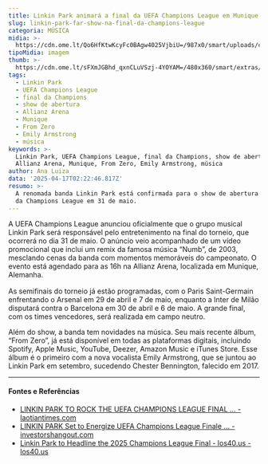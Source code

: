 ```yaml
---
title: Linkin Park animará a final da UEFA Champions League em Munique
slug: linkin-park-far-show-na-final-da-champions-league
categoria: MÚSICA
midia: >-
  https://cdn.ome.lt/Qo6HfKtwKcyFc0BAgw4025VjbiU=/987x0/smart/uploads/conteudo/fotos/Design_sem_nome_-_2025-04-16T215957.609.png
tipoMidia: imagem
thumb: >-
  https://cdn.ome.lt/sFXmJGBhd_qxnCLuVSzj-4YOYAM=/480x360/smart/extras/conteudos/Design_sem_nome_-_2025-04-16T215957.609.png
tags:
  - Linkin Park
  - UEFA Champions League
  - final da Champions
  - show de abertura
  - Allianz Arena
  - Munique
  - From Zero
  - Emily Armstrong
  - música
keywords: >-
  Linkin Park, UEFA Champions League, final da Champions, show de abertura,
  Allianz Arena, Munique, From Zero, Emily Armstrong, música
author: Ana Luiza
data: '2025-04-17T02:22:46.817Z'
resumo: >-
  A renomada banda Linkin Park está confirmada para o show de abertura da final
  da Champions League em 31 de maio.
---
```


A UEFA Champions League anunciou oficialmente que o grupo musical Linkin Park será responsável pelo entretenimento na final do torneio, que ocorrerá no dia 31 de maio. O anúncio veio acompanhado de um vídeo promocional que inclui um remix da famosa música “Numb”, de 2003, mesclando cenas da banda com momentos memoráveis do campeonato. O evento está agendado para as 16h na Allianz Arena, localizada em Munique, Alemanha.

<blockquote class="instagram-media" data-instgrm-permalink="https://www.instagram.com/reel/DIgIcHsIy6D/embed/?utm_source=ig_embed" data-instgrm-version="14" style="width:100%; max-width:540px; margin:1rem auto;"></blockquote>

As semifinais do torneio já estão programadas, com o Paris Saint-Germain enfrentando o Arsenal em 29 de abril e 7 de maio, enquanto a Inter de Milão disputará contra o Barcelona em 30 de abril e 6 de maio. A grande final, com os times vencedores, será realizada em campo neutro.

Além do show, a banda tem novidades na música. Seu mais recente álbum, “From Zero”, já está disponível em todas as plataformas digitais, incluindo Spotify, Apple Music, YouTube, Deezer, Amazon Music e iTunes Store. Esse álbum é o primeiro com a nova vocalista Emily Armstrong, que se juntou ao Linkin Park em setembro, sucedendo Chester Bennington, falecido em 2017.

---

#### Fontes e Referências

- [LINKIN PARK TO ROCK THE UEFA CHAMPIONS LEAGUE FINAL ... - laotiantimes.com](https://laotiantimes.com/2025/04/16/linkin-park-to-rock-the-uefa-champions-league-final-kick-off-show-presented-by-pepsi/)
- [LINKIN PARK Set to Energize UEFA Champions League Finale ... - investorshangout.com](https://investorshangout.com/linkin-park-set-to-energize-uefa-champions-league-finale-265784-/)
- [Linkin Park to Headline the 2025 Champions League Final - los40.us - los40.us](https://los40.us/2025/linkin-park-to-headline-the-2025-champions-league-final-32705.html)
